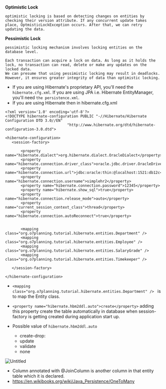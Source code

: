 
**Optimistic Lock**
```
optimistic locking is based on detecting changes on entities by checking their version attribute. If any concurrent update takes place, OptmisticLockException occurs. After that, we can retry updating the data.
```
**Pessimistic Lock**
```
pessimistic locking mechanism involves locking entities on the database level.

Each transaction can acquire a lock on data. As long as it holds the lock, no transaction can read, delete or make any updates on the locked data. 
We can presume that using pessimistic locking may result in deadlocks. However, it ensures greater integrity of data than optimistic locking.
```


- If you are using Hibernate's proprietary API, you'll need the `hibernate.cfg.xml`. If you are using JPA i.e. Hibernate EntityManager, you'll need `the persistence.xml`.
- If you are using Hibernate then in hibernate.cfg.xml
```
<?xml version='1.0' encoding='utf-8'?>
<!DOCTYPE hibernate-configuration PUBLIC "-//Hibernate/Hibernate Configuration DTD 3.0//EN"
                            "http://www.hibernate.org/dtd/hibernate-configuration-3.0.dtd">

<hibernate-configuration>
   <session-factory>

       <property name="hibernate.dialect">org.hibernate.dialect.OracleDialect</property>
       <property name="hibernate.connection.driver_class">oracle.jdbc.driver.OracleDriver</property>
       <property name="hibernate.connection.url">jdbc:oracle:thin:@localhost:1521:db12c</property>
       <property name="hibernate.connection.username">simplehr2</property>
       <property name="hibernate.connection.password">12345</property>
       <property name="hibernate.show_sql">true</property>
       <property name="hibernate.connection.release_mode">auto</property>
       <property name="current_session_context_class">thread</property>
       <property name="hibernate.connection.autoReconnect">true</property>


       <mapping class="org.o7planning.tutorial.hibernate.entities.Department" />
       <mapping class="org.o7planning.tutorial.hibernate.entities.Employee" />
       <mapping class="org.o7planning.tutorial.hibernate.entities.SalaryGrade" />
       <mapping class="org.o7planning.tutorial.hibernate.entities.Timekeeper" />

   </session-factory>
 
</hibernate-configuration>
```

- `<mapping class="org.o7planning.tutorial.hibernate.entities.Department" /> ` is to map the Entity class.
- `<property name="hibernate.hbm2ddl.auto">create</property>` adding this property create the table automatically in database when session-factory is getting
   created during application start up.

- Possible value of `hibernate.hbm2ddl.auto`
   - create-drop:
   - update
   - validate
   - none



![Untitled](https://user-images.githubusercontent.com/29571875/137528133-eeb8b80b-e402-4d83-acdd-7caa9f10caa4.png)

- Column annotated with @JoinColumn is another column in that entity table which it is declared.
- https://en.wikibooks.org/wiki/Java_Persistence/OneToMany

